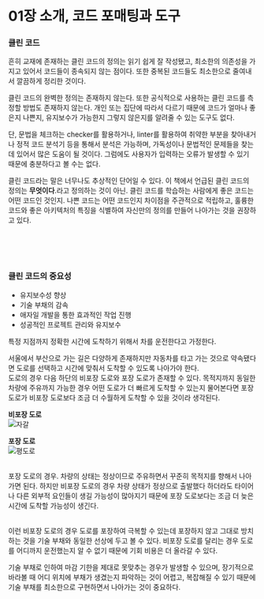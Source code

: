 # 01장 소개, 코드 포매팅과 도구

### 클린 코드
흔히 교재에 존재하는 클린 코드의 정의는 읽기 쉽게 잘 작성됐고, 최소한의 의존성을 가지고 있어서 코드들이 종속되지 않는 점이다. 또한 중복된 코드들도 최소한으로 줄여내서 깔끔하게 정리한 것이다.

클린 코드의 완벽한 정의는 존재하지 않는다. 또한 공식적으로 사용하는 클린 코드를 측정할 방법도 존재하지 않는다. 개인 또는 집단에 따라서 다르기 때문에 코드가 얼마나 좋은지 나쁜지, 유지보수가 가능한지 그렇지 않은지를 알려줄 수 있는 도구도 없다. <br/>

단, 문법을 체크하는 checker를 활용하거나, linter를 활용하여 취약한 부분을 찾아내거나 정적 코드 분석기 등을 통해서 분석은 가능하며, 가독성이나 문법적인 문제들을 찾는데 있어서 많은 도움이 될 것이다. 그럼에도 사용자가 입력하는 오류가 발생할 수 있기 때문에 충분하다고 볼 수는 없다. <br/>

클린 코드라는 말은 너무나도 추상적인 단어일 수 있다.
이 책에서 언급된 클린 코드의 정의는 **무엇이다**.라고 정의하는 것이 아닌. 클린 코드를 학습하는 사람에게 좋은 코드는 어떤 코드인 것인지. 나쁜 코드는 어떤 코드인지 차이점을 주관적으로 적립하고, 훌륭한 코드와 좋은 아키텍처의 특징을 식별하여 자신만의 정의를 만들어 나아가는 것을 권장하고 있다. <br /> <br /> <br /> <br /> <br />



### 클린 코드의 중요성
- 유지보수성 향상
- 기술 부채의 감속
- 애자일 개발을 통한 효과적인 작업 진행
- 성공적인 프로젝트 관리와 유지보수

특정 지점까지 정확한 시간에 도착하기 위해서 차를 운전한다고 가정한다. <br />

서울에서 부산으로 가는 길은 다양하게 존재하지만 자동차를 타고 가는 것으로 약속됐다면 도로를 선택하고 시간에 맞춰서 도착할 수 있도록 나아가야 한다. <br />
도로의 경우 다음 하단의 비포장 도로와 포장 도로가 존재할 수 있다. 목적지까지 동일한 차량에 주유까지 가능한 경우 어떤 도로가 더 빠르게 도착할 수 있는지 물어본다면 포장 도로가 비포장 도로보다 조금 더 수월하게 도착할 수 있을 것이라 생각된다. <br />

**비포장 도로** <br />
![자갈](https://user-images.githubusercontent.com/67176549/218371506-d7bde64d-1655-46ea-a76c-2a36ce7066b2.jpg)

**포장 도로** <br />
![평도로](https://user-images.githubusercontent.com/67176549/218371531-6136ae86-3d65-4b92-95dc-5932ca93cd8f.jpg)

<br />
포장 도로의 경우. 차량의 상태는 정상이므로 주유하면서 꾸준히 목적지를 향해서 나아가면 된다. 하지만 비포장 도로의 경우 차량 상태가 정상으로 출발했다 하더라도 타이어나 다른 외부적 요인들이 생길 가능성이 많아지기 때문에 포장 도로보다는 조금 더 늦은 시간에 도착할 가능성이 생긴다. <br /> <br />

이런 비포장 도로의 경우 도로를 포장하여 극복할 수 있는데 포장하지 않고 그대로 방치하는 것을 기술 부채와 동일한 선상에 두고 볼 수 있다. 비포장 도로를 달리는 경우 도로를 어디까지 운전했는지 알 수 없기 때문에 기회 비용은 더 올라갈 수 있다. <br />

기술 부채로 인하여 마감 기한을 제대로 못맞추는 경우가 발생할 수 있으며, 장기적으로 바라볼 때 어디 위치에 부채가 생겼는지 파악하는 것이 어렵고, 복잡해질 수 있기 때문에 기술 부채를 최소한으로 구현하면서 나아가는 것이 중요하다.

